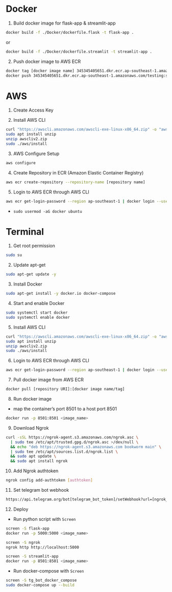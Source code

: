 # Docker

1. Build docker image for flask-app & streamlit-app
```bash
docker build -f ./Docker/dockerfile.flask -t flask-app .
```

or

```bash
docker build -f ./Docker/dockerfile.streamlit -t streamlit-app .
```

2. Push docker image to AWS ECR
```bash
docker tag [docker image name] 345345405651.dkr.ecr.ap-southeast-1.amazonaws.com/testing:streamlit-test
docker push 345345405651.dkr.ecr.ap-southeast-1.amazonaws.com/testing:streamlit-test
```

# AWS

1. Create Access Key

2. Install AWS CLI
```bash
curl "https://awscli.amazonaws.com/awscli-exe-linux-x86_64.zip" -o "awscliv2.zip"
sudo apt install unzip
unzip awscliv2.zip
sudo ./aws/install
```

3. AWS Configure Setup
```bash
aws configure
```

4. Create Repository in ECR (Amazon Elastic Container Registry)
```bash
aws ecr create-repository --repository-name [repository name]
```

5. Login to AWS ECR through AWS CLI
```bash
aws ecr get-login-password --region ap-southeast-1 | docker login --username AWS --password-stdin [repository URI]
```

* `sudo usermod -aG docker ubuntu`

# Terminal

1. Get root permission
```bash
sudo su
```

2. Update apt-get
```bash
sudo apt-get update -y
```

3. Install Docker
```bash
sudo apt-get install -y docker.io docker-compose
```

4. Start and enable Docker
```bash
sudo systemctl start docker
sudo systemctl enable docker
```

5. Install AWS CLI
```bash
curl "https://awscli.amazonaws.com/awscli-exe-linux-x86_64.zip" -o "awscliv2.zip"
sudo apt install unzip
unzip awscliv2.zip
sudo ./aws/install
```

6. Login to AWS ECR through AWS CLI
```bash
aws ecr get-login-password --region ap-southeast-1 | docker login --username AWS --password-stdin [repository URI]
```

7. Pull docker image from AWS ECR
```bash
docker pull [repository URI]:[docker image name/tag]
```

8. Run docker image
* map the container’s port 8501 to a host port 8501
```bash
docker run -p 8501:8501 <image_name>
```

9. Download Ngrok
```bash
curl -sSL https://ngrok-agent.s3.amazonaws.com/ngrok.asc \
  | sudo tee /etc/apt/trusted.gpg.d/ngrok.asc >/dev/null \
  && echo "deb https://ngrok-agent.s3.amazonaws.com bookworm main" \
  | sudo tee /etc/apt/sources.list.d/ngrok.list \
  && sudo apt update \
  && sudo apt install ngrok
```

10. Add Ngrok authtoken
```bash
ngrok config add-authtoken [authtoken]
```

11. Set telegram bot webhook
```bash
https://api.telegram.org/bot[telegram_bot_token]/setWebhook?url=[ngrok_url]
```

12. Deploy

* Run python script with `Screen`
```bash
screen -S flask-app
docker run -p 5000:5000 <image_name>

screen -S ngrok
ngrok http http://localhost:5000

screen -S streamlit-app
docker run -p 8501:8501 <image_name>
```

* Run docker-compose with `Screen`
```bash
screen -S tg_bot_docker_compose
sudo docker-compose up --build
```